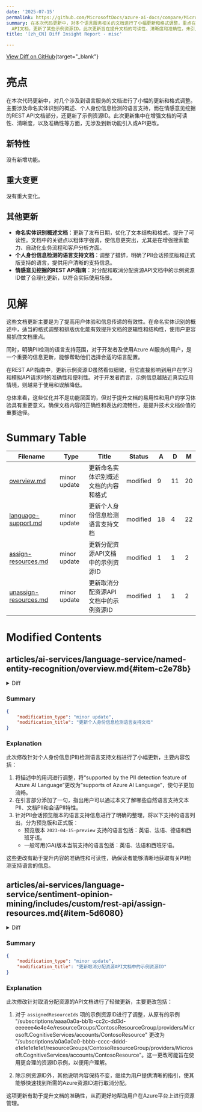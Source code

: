 ```yaml
---
date: '2025-07-15'
permalink: https://github.com/MicrosoftDocs/azure-ai-docs/compare/MicrosoftDocs:bd40fd4...MicrosoftDocs:dbb4e58
summary: 在本次代码更新中，对多个语言服务相关的文档进行了小幅更新和格式调整，重点在于命名实体识别概述、个人身份信息检测语言支持，以及情感意见挖掘的REST
  API文档，更新了某些示例资源ID。此次更新旨在提升文档的可读性、清晰度和准确性，未引入新功能或重大变化。主要改动包括优化文本结构和格式、明确PII支持语言、以及合理化示例资源ID。这些文档更新有助于改善用户体验和信息传递的有效性，尽管没有功能性的改进，但对提升文档易用性和用户的学习体验具有重要意义。
title: '[zh_CN] Diff Insight Report - misc'

---
```


[View Diff on GitHub](https://github.com/MicrosoftDocs/azure-ai-docs/compare/MicrosoftDocs:bd40fd4...MicrosoftDocs:dbb4e58){target="_blank"}

# 亮点
在本次代码更新中，对几个涉及到语言服务的文档进行了小幅的更新和格式调整。主要涉及命名实体识别的概述、个人身份信息检测的语言支持，而在情感意见挖掘的REST API文档部分，还更新了示例资源ID。此次更新集中在增强文档的可读性、清晰度，以及准确性等方面，无涉及到新功能引入或API更改。

## 新特性
没有新增功能。

## 重大变更
没有重大变化。

## 其他更新
- **命名实体识别概述文档**：更新了发布日期，优化了文本结构和格式，提升了可读性。文档中的关键点以粗体字强调，使信息更突出，尤其是在增强搜索能力、自动化业务流程和客户分析方面。
- **个人身份信息检测的语言支持文档**：调整了措辞，明确了PII会话预览版和正式版支持的语言，提供用户清晰的支持信息。
- **情感意见挖掘的REST API指南**：对分配和取消分配资源API文档中的示例资源ID做了合理化更新，以符合实际使用场景。

# 见解
这些文档更新主要是为了提高用户体验和信息传递的有效性。在命名实体识别的概述中，适当的格式调整和排版优化能有效提升文档的逻辑性和结构性，使用户更容易抓住文档重点。

同时，明确PII检测的语言支持范围，对于开发者及使用Azure AI服务的用户，是一个重要的信息更新，能够帮助他们选择合适的语言配置。

在REST API指南中，更新示例资源ID虽然看似细微，但它直接影响到用户在学习和模拟API请求时的准确性和便利性。对于开发者而言，示例信息越贴近真实应用情境，则越易于使用和误解降低。

总体来看，这些优化并不是功能层面的，但对于提升文档的易用性和用户的学习体验具有重要意义。确保文档内容的正确性和表达的流畅性，是提升技术文档价值的重要途径。

# Summary Table
|  Filename  | Type |    Title    | Status | A  | D  | M  |
|------------|------|-------------|--------|----|----|----|
| [overview.md](#item-c2e78b) | minor update | 更新命名实体识别概述文档的内容和格式 | modified | 9 | 11 | 20 | 
| [language-support.md](#item-d332b1) | minor update | 更新个人身份信息检测语言支持文档 | modified | 18 | 4 | 22 | 
| [assign-resources.md](#item-5d6080) | minor update | 更新分配资源API文档中的示例资源ID | modified | 1 | 1 | 2 | 
| [unassign-resources.md](#item-05bc52) | minor update | 更新取消分配资源API文档中的示例资源ID | modified | 1 | 1 | 2 | 


# Modified Contents
## articles/ai-services/language-service/named-entity-recognition/overview.md{#item-c2e78b}

<details>
<summary>Diff</summary>
````diff
@@ -6,7 +6,7 @@ author: laujan
 manager: nitinme
 ms.service: azure-ai-language
 ms.topic: overview
-ms.date: 02/15/2025
+ms.date: 07/14/2025
 ms.author: lajanuar
 ms.custom: language-service-ner
 ---
@@ -19,31 +19,29 @@ Named Entity Recognition (NER) is one of the features offered by [Azure AI Langu
 * [**How-to guides**](how-to-call.md) contain instructions for using the service in more specific or customized ways.
 * The [**conceptual articles**](concepts/named-entity-categories.md) provide in-depth explanations of the service's functionality and features.
 
-> [!NOTE]
-> [Entity Resolution](concepts/entity-resolutions.md) was upgraded to the [Entity Metadata](concepts/entity-metadata.md) starting in API version 2023-04-15-preview. If you're calling the preview version of the API equal or newer than 2023-04-15-preview, check out the [Entity Metadata](concepts/entity-metadata.md) article to use the resolution feature.
-
 [!INCLUDE [Typical workflow for pre-configured language features](../includes/overview-typical-workflow.md)]
 
 ## Get started with named entity recognition
 
 [!INCLUDE [development options](./includes/development-options.md)]
 
-[!INCLUDE [Developer reference](../includes/reference-samples-text-analytics.md)] 
+[!INCLUDE [Developer reference](../includes/reference-samples-text-analytics.md)]
 
-## Responsible AI 
+## Responsible AI
 
-An AI system includes not only the technology, but also the people who use it, the people who are affected by it, and the environment in which it's deployed. Read the [transparency note for NER](/azure/ai-foundry/responsible-ai/language-service/transparency-note-named-entity-recognition) to learn about responsible AI use and deployment in your systems. You can also see the following articles for more information:
+An AI system consists of more than just its core technology. It also includes the people who operate it, the people its use affects, and the broader deployment context.
+All these interconnected elements shape the effectiveness and outcomes of AI. Read the [transparency note for NER](/azure/ai-foundry/responsible-ai/language-service/transparency-note-named-entity-recognition) to learn about responsible AI use and deployment in your systems. For more information, *see* the following articles:
 
 [!INCLUDE [Responsible AI links](../includes/overview-responsible-ai-links.md)]
 
 ## Scenarios
 
-*	Enhance search capabilities and search indexing - Customers can build knowledge graphs based on entities detected in documents to enhance document search as tags.
-*	Automate business processes - For example, when reviewing insurance claims, recognized entities like name and location could be highlighted to facilitate the review. Or a support ticket could be generated with a customer's name and company automatically from an email.
-*	Customer analysis – Determine the most popular information conveyed by customers in reviews, emails, and calls to determine the most relevant topics that get brought up and determine trends over time. 
+* **Enhance search capabilities and search indexing**. Customers can build knowledge graphs based on entities detected in documents to enhance document search as tags.
+* **Automate business processes** - Insurance claims, recognized entities like name and location can be highlighted to facilitate review. Support tickets can be automatically generated with customer name and company from an email.
+* **In-depth customer analysis**. Determine the most popular information conveyed by customers in reviews, emails, and calls to determine relevant topics and trends over time.
 
 ## Next steps
 
 There are two ways to get started using the Named Entity Recognition (NER) feature:
 * [Azure AI Foundry](../../../ai-foundry/what-is-azure-ai-foundry.md) is a web-based platform that lets you use several Language service features without needing to write code.
-* The [quickstart article](quickstart.md) for instructions on making requests to the service using the REST API and client library SDK.  
+* The [quickstart article](quickstart.md) for instructions on making requests to the service using the REST API and client library SDK.
````
</details>

### Summary

```json
{
    "modification_type": "minor update",
    "modification_title": "更新命名实体识别概述文档的内容和格式"
}
```

### Explanation
此次修改主要针对命名实体识别概述文档进行了一些小的更新和格式调整。文档中的编辑包括：

1. 更新了发布日期，从 "02/15/2025" 修改为 "07/14/2025"。
2. 增强了部分段落的可读性和结构，通过确保段落和项目符号的格式更加一致。
3. 在提到增强搜索能力、自动化业务流程和客户分析时，增加了粗体字以强调关键点，使信息更加突出。
4. 对于负责任的人工智能部分，改写了一些句子，以更清晰地表达AI系统的组成部分以及相关影响。

这些修改与内容的清晰性、可读性以及文档的结构性增强有关，旨在提供更好的用户体验和理解。

## articles/ai-services/language-service/personally-identifiable-information/language-support.md{#item-d332b1}

<details>
<summary>Diff</summary>
````diff
@@ -1,7 +1,7 @@
 ---
 title: Personally Identifiable Information (PII) detection language support
 titleSuffix: Azure AI services
-description: This article explains which natural languages are supported by the PII detection feature of Azure AI Language.
+description: This article explains which natural languages the PII detection feature supports of Azure AI Language.
 author: laujan
 manager: nitinme
 ms.service: azure-ai-language
@@ -11,9 +11,10 @@ ms.author: lajanuar
 ms.custom: language-service-pii, build-2024
 ---
 
-# Personally Identifiable Information (PII) detection language support 
+# Personally Identifiable Information (PII) detection language support
+
+Use this article to learn which natural languages text PII, document PII, and conversation PII features support.
 
-Use this article to learn which natural languages are supported by the text PII, document PII, and conversation PII features of Azure AI Language Service.
 # [Text PII](#tab/text)
 
 ## Text PII language support
@@ -190,7 +191,20 @@ Use this article to learn which natural languages are supported by the text PII,
 
 ## PII language support
 
-The Generally Available Conversational PII service currently supports English. Preview model version `2023-04-15-preview` supports English, German, Spanish, and French. 
+PII conversation preview version `2023-04-15-preview` supports the following languages:
+
+* English
+* French
+* German
+* Spanish
+
+
+PII conversation generally available (GA) version currently supports the following languages:
+
+* English
+* French
+* Spanish
+
 
 
 ---
````
</details>

### Summary

```json
{
    "modification_type": "minor update",
    "modification_title": "更新个人身份信息检测语言支持文档"
}
```

### Explanation
此次修改针对个人身份信息(PII)检测语言支持文档进行了小幅更新，主要内容包括：

1. 将描述中的用词进行调整，将“supported by the PII detection feature of Azure AI Language”更改为“supports of Azure AI Language”，使句子更加流畅。
2. 在引言部分添加了一句，指出用户可以通过本文了解哪些自然语言支持文本PII、文档PII和会话PII特性。
3. 针对PII会话预览版本的语言支持信息进行了明确的整理，将以下支持的语言列出，分为预览版和正式版：
   - 预览版本 `2023-04-15-preview` 支持的语言包括：英语、法语、德语和西班牙语。
   - 一般可用(GA)版本当前支持的语言包括：英语、法语和西班牙语。

这些更改有助于提升内容的准确性和可读性，确保读者能够清晰地获取有关PII检测支持语言的信息。

## articles/ai-services/language-service/sentiment-opinion-mining/includes/custom/rest-api/assign-resources.md{#item-5d6080}

<details>
<summary>Diff</summary>
````diff
@@ -50,7 +50,7 @@ Use the following sample JSON as your body.
 
 |Key  |Placeholder  |Value  | Example |
 |---------|---------|----------|--|
-| `azureResourceId` | `{AZURE-RESOURCE-ID}` | The full resource ID path you want to assign. Found in the Azure portal under the **Properties** tab for the resource, in the **Resource ID** field. | `/subscriptions/aaaa0a0a-bb1b-cc2c-dd3d-eeeeee4e4e4e/resourceGroups/ContosoResourceGroup/providers/Microsoft.CognitiveServices/accounts/ContosoResource` |
+| `azureResourceId` | `{AZURE-RESOURCE-ID}` | The full resource ID path you want to assign. Found in the Azure portal under the **Properties** tab for the resource, in the **Resource ID** field. | `/subscriptions/a0a0a0a0-bbbb-cccc-dddd-e1e1e1e1e1e1/resourceGroups/ContosoResourceGroup/providers/Microsoft.CognitiveServices/accounts/ContosoResource` |
 | `customDomain` | `{CUSTOM-DOMAIN}` | The custom subdomain of the resource you want to assign. Found in the Azure portal under the **Keys and Endpoint** tab for the resource, as the **Endpoint** field in the URL `https://<your-custom-subdomain>.cognitiveservices.azure.com/` | `contosoresource`  |
 | `region` | `{REGION-CODE}` |  A region code specifying the region of the resource you want to assign. Found in the Azure portal under the **Keys and Endpoint** tab for the resource, in the **Location/Region** field. |`eastus`|
 
````
</details>

### Summary

```json
{
    "modification_type": "minor update",
    "modification_title": "更新分配资源API文档中的示例资源ID"
}
```

### Explanation
此次修改涉及分配资源API文档中的示例内容，主要更改包括：

1. 对于 `azureResourceId` 项的示例资源ID进行了更新，将原示例中的ID "/subscriptions/aaaa0a0a-bb1b-cc2c-dd3d-eeeeee4e4e4e/resourceGroups/ContosoResourceGroup/providers/Microsoft.CognitiveServices/accounts/ContosoResource"更改为较为合理的ID "/subscriptions/a0a0a0a0-bbbb-cccc-dddd-e1e1e1e1e1e1/resourceGroups/ContosoResourceGroup/providers/Microsoft.CognitiveServices/accounts/ContosoResource"。这一更改可能旨在提供一个更符合实际情况的示例。
   
2. 其他相关字段如 `customDomain` 和 `region` 的内容保持不变，确保用户在配置自定义域和地区时获得一致的指导。

此次更新有助于提高文档的准确性，使用户能够更好地理解如何在Azure中分配资源。

## articles/ai-services/language-service/sentiment-opinion-mining/includes/custom/rest-api/unassign-resources.md{#item-05bc52}

<details>
<summary>Diff</summary>
````diff
@@ -48,7 +48,7 @@ Use the following sample JSON as your body.
 
 |Key  |Placeholder  |Value  | Example |
 |---------|---------|----------|--|
-| `assignedResourceIds` | `{AZURE-RESOURCE-ID}` | The full resource ID path you want to unassign. Found in the Azure portal under the _Properties_ tab for the resource as the _Resource ID_ field. | `/subscriptions/aaaa0a0a-bb1b-cc2c-dd3d-eeeeee4e4e4e/resourceGroups/ContosoResourceGroup/providers/Microsoft.CognitiveServices/accounts/ContosoResource` |
+| `assignedResourceIds` | `{AZURE-RESOURCE-ID}` | The full resource ID path you want to unassign. Found in the Azure portal under the _Properties_ tab for the resource as the _Resource ID_ field. | `/subscriptions/a0a0a0a0-bbbb-cccc-dddd-e1e1e1e1e1e1/resourceGroups/ContosoResourceGroup/providers/Microsoft.CognitiveServices/accounts/ContosoResource` |
 
 ### Get unassign resource status
 
````
</details>

### Summary

```json
{
    "modification_type": "minor update",
    "modification_title": "更新取消分配资源API文档中的示例资源ID"
}
```

### Explanation
此次修改针对取消分配资源的API文档进行了轻微更新，主要更改包括：

1. 对于 `assignedResourceIds` 项的示例资源ID进行了调整，从原有的示例 "/subscriptions/aaaa0a0a-bb1b-cc2c-dd3d-eeeeee4e4e4e/resourceGroups/ContosoResourceGroup/providers/Microsoft.CognitiveServices/accounts/ContosoResource" 更改为 "/subscriptions/a0a0a0a0-bbbb-cccc-dddd-e1e1e1e1e1e1/resourceGroups/ContosoResourceGroup/providers/Microsoft.CognitiveServices/accounts/ContosoResource"。这一更改可能旨在使用更合理的资源ID示例，以便用户理解。

2. 除示例资源ID外，其他说明内容保持不变，继续为用户提供清晰的指引，使其能够快速找到所需的Azure资源ID进行取消分配。

这项更新有助于提升文档的准确性，从而更好地帮助用户在Azure平台上进行资源管理。


